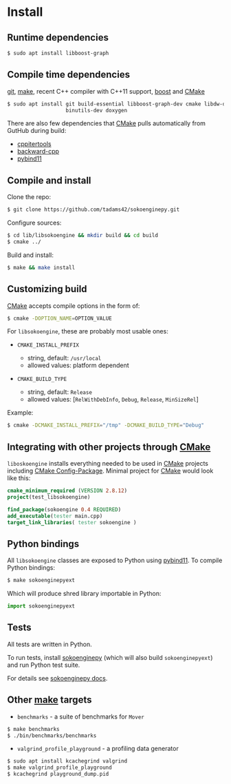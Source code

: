 # Install

## Runtime dependencies

~~~sh
$ sudo apt install libboost-graph
~~~

## Compile time dependencies

[git], [make], recent C++ compiler with C++11 support, [boost] and [CMake]

~~~sh
$ sudo apt install git build-essential libboost-graph-dev cmake libdw-dev \
                   binutils-dev doxygen
~~~

There are also few dependencies that [CMake] pulls automatically from GutHub during build:

- [cppitertools]
- [backward-cpp]
- [pybind11]

## Compile and install

Clone the repo:

~~~sh
$ git clone https://github.com/tadams42/sokoenginepy.git
~~~

Configure sources:

~~~sh
$ cd lib/libsokoengine && mkdir build && cd build
$ cmake ../
~~~

Build and install:

~~~sh
$ make && make install
~~~

## Customizing build

[CMake] accepts compile options in the form of:

~~~sh
$ cmake -DOPTION_NAME=OPTION_VALUE
~~~

For `libsokoengine`, these are probably most usable ones:

  - `CMAKE_INSTALL_PREFIX`
    + string, default: `/usr/local`
    + allowed values: platform dependent

  - `CMAKE_BUILD_TYPE`
    + string, default: `Release`
    + allowed values: [`RelWithDebInfo`, `Debug`, `Release`, `MinSizeRel`]

Example:

~~~sh
$ cmake -DCMAKE_INSTALL_PREFIX="/tmp" -DCMAKE_BUILD_TYPE="Debug"
~~~

## Integrating with other projects through [CMake]

`liboskoengine` installs everything needed to be used in [CMake] projects including [CMake Config-Package]. Minimal project for [CMake] would look like this:

~~~cmake
cmake_minimum_required (VERSION 2.8.12)
project(test_libsokoengine)

find_package(sokoengine 0.4 REQUIRED)
add_executable(tester main.cpp)
target_link_libraries( tester sokoengine )
~~~

## Python bindings

All `libsokoengine` classes are exposed to Python using [pybind11]. To compile
Python bindings:

~~~sh
$ make sokoenginepyext
~~~

Which will produce shred library importable in Python:

~~~python
import sokoenginepyext
~~~

## Tests

All tests are written in Python.

To run tests, install [sokoenginepy] (which will also build `sokoenginepyext`)
and run Python test suite.

For details see [sokoenginepy docs].

## Other [make] targets

- `benchmarks` - a suite of benchmarks for `Mover`

~~~sh
$ make benchmarks
$ ./bin/benchmarks/benchmarks
~~~

- `valgrind_profile_playground` - a profiling data generator

~~~sh
$ sudo apt install kcachegrind valgrind
$ make valgrind_profile_playground
$ kcachegrind playground_dump.pid
~~~

[C++ symbols wrapup]:http://www.eyrie.org/~eagle/journal/2012-02/001.html
[git]:http://git-scm.com/
[gcc]:http://gcc.gnu.org/
[clang]:http://clang.llvm.org/
[CMake]:http://www.cmake.org
[boost]:http://www.boost.org/
[make]:http://www.gnu.org/software/make/
[Doxygen]:http://www.doxygen.org/
[Graphviz]:http://www.graphviz.org
[CMake Config-Package]:https://cmake.org/cmake/help/latest/manual/cmake-packages.7.html#using-packages
[pybind11]:http://pybind11.readthedocs.io/en/stable/index.html
[cppitertools]:https://github.com/ryanhaining/cppitertools
[backward-cpp]:https://github.com/bombela/backward-cpp
[sokoenginepy]:https://github.com/tadams42/sokoenginepy
[sokoenginepy docs]:http://sokoenginepy.readthedocs.io/en/latest/
